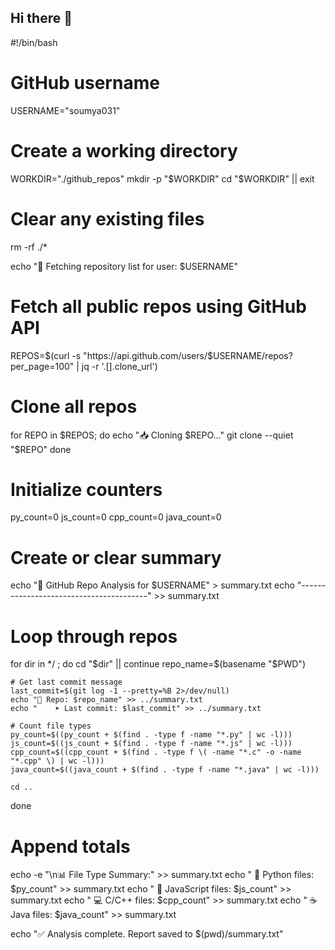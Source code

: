 ## Hi there 👋
#!/bin/bash

# GitHub username
USERNAME="soumya031"

# Create a working directory
WORKDIR="./github_repos"
mkdir -p "$WORKDIR"
cd "$WORKDIR" || exit

# Clear any existing files
rm -rf ./*

echo "🔄 Fetching repository list for user: $USERNAME"
# Fetch all public repos using GitHub API
REPOS=$(curl -s "https://api.github.com/users/$USERNAME/repos?per_page=100" | jq -r '.[].clone_url')

# Clone all repos
for REPO in $REPOS; do
    echo "📥 Cloning $REPO..."
    git clone --quiet "$REPO"
done

# Initialize counters
py_count=0
js_count=0
cpp_count=0
java_count=0

# Create or clear summary
echo "📄 GitHub Repo Analysis for $USERNAME" > summary.txt
echo "----------------------------------------" >> summary.txt

# Loop through repos
for dir in */ ; do
    cd "$dir" || continue
    repo_name=$(basename "$PWD")

    # Get last commit message
    last_commit=$(git log -1 --pretty=%B 2>/dev/null)
    echo "📘 Repo: $repo_name" >> ../summary.txt
    echo "    ➤ Last commit: $last_commit" >> ../summary.txt

    # Count file types
    py_count=$((py_count + $(find . -type f -name "*.py" | wc -l)))
    js_count=$((js_count + $(find . -type f -name "*.js" | wc -l)))
    cpp_count=$((cpp_count + $(find . -type f \( -name "*.c" -o -name "*.cpp" \) | wc -l)))
    java_count=$((java_count + $(find . -type f -name "*.java" | wc -l)))

    cd ..
done

# Append totals
echo -e "\n📊 File Type Summary:" >> summary.txt
echo "    🐍 Python files: $py_count" >> summary.txt
echo "    📜 JavaScript files: $js_count" >> summary.txt
echo "    💻 C/C++ files: $cpp_count" >> summary.txt
echo "    ☕ Java files: $java_count" >> summary.txt

echo "✅ Analysis complete. Report saved to $(pwd)/summary.txt"

<!--
**soumya031/soumya031** is a ✨ _special_ ✨ repository because its `README.md` (this file) appears on your GitHub profile.

Here are some ideas to get you started:

- 🔭 I’m currently working on ...
- 🌱 I’m currently learning ...
- 👯 I’m looking to collaborate on ...
- 🤔 I’m looking for help with ...
- 💬 Ask me about ...
- 📫 How to reach me: ...
- 😄 Pronouns: ...
- ⚡ Fun fact: ...
-->
